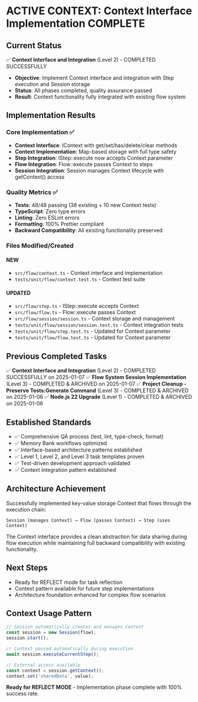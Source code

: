 # ACTIVE CONTEXT: Context Interface Implementation COMPLETE

## Current Status

✅ **Context Interface and Integration** (Level 2) - COMPLETED SUCCESSFULLY

- **Objective**: Implement Context interface and integration with Step execution and Session storage
- **Status**: All phases completed, quality assurance passed
- **Result**: Context functionality fully integrated with existing flow system

## Implementation Results

### Core Implementation ✅

- **Context Interface**: IContext with get/set/has/delete/clear methods
- **Context Implementation**: Map-based storage with full type safety
- **Step Integration**: IStep::execute now accepts Context parameter
- **Flow Integration**: Flow::execute passes Context to steps
- **Session Integration**: Session manages Context lifecycle with getContext() access

### Quality Metrics ✅

- **Tests**: 48/48 passing (38 existing + 10 new Context tests)
- **TypeScript**: Zero type errors
- **Linting**: Zero ESLint errors
- **Formatting**: 100% Prettier compliant
- **Backward Compatibility**: All existing functionality preserved

### Files Modified/Created

#### NEW

- `src/flow/context.ts` - Context interface and implementation
- `tests/unit/flow/context.test.ts` - Context test suite

#### UPDATED

- `src/flow/step.ts` - IStep::execute accepts Context
- `src/flow/flow.ts` - Flow::execute passes Context
- `src/flow/session/session.ts` - Context storage and management
- `tests/unit/flow/session/session.test.ts` - Context integration tests
- `tests/unit/flow/step.test.ts` - Updated for Context parameter
- `tests/unit/flow/flow.test.ts` - Updated for Context parameter

## Previous Completed Tasks

✅ **Context Interface and Integration** (Level 2) - COMPLETED SUCCESSFULLY on 2025-01-07
✅ **Flow System Session Implementation** (Level 3) - COMPLETED & ARCHIVED on 2025-01-07
✅ **Project Cleanup - Preserve Tests:Generate Command** (Level 3) - COMPLETED & ARCHIVED on 2025-01-06
✅ **Node.js 22 Upgrade** (Level 1) - COMPLETED & ARCHIVED on 2025-01-06

## Established Standards

- ✅ Comprehensive QA process (test, lint, type-check, format)
- ✅ Memory Bank workflows optimized
- ✅ Interface-based architecture patterns established
- ✅ Level 1, Level 2, and Level 3 task templates proven
- ✅ Test-driven development approach validated
- ✅ Context integration pattern established

## Architecture Achievement

Successfully implemented key-value storage Context that flows through the execution chain:

```
Session (manages Context) → Flow (passes Context) → Step (uses Context)
```

The Context interface provides a clean abstraction for data sharing during flow execution while maintaining full backward compatibility with existing functionality.

## Next Steps

- Ready for REFLECT mode for task reflection
- Context pattern available for future step implementations
- Architecture foundation enhanced for complex flow scenarios

## Context Usage Pattern

```typescript
// Session automatically creates and manages Context
const session = new Session(flow);
session.start();

// Context passed automatically during execution
await session.executeCurrentStep();

// External access available
const context = session.getContext();
context.set('sharedData', value);
```

**Ready for REFLECT MODE** - Implementation phase complete with 100% success rate.
